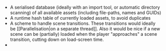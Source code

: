  - A serialised database (ideally with an import tool, or automatic directory scanning) of all available assets (including file-paths, names and GUIDs)
 - A runtime hash table of currently loaded assets, to avoid duplicates
 - A  scheme to handle scene transitions. These transitions would ideally be [[Parallelisation|on a separate thread]]. Also it would be nice if a new scene can be (partially) loaded when the player "approaches" a scene transition, cutting down on load-screen time.
 - 